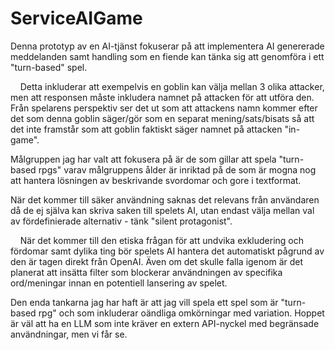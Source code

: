 # ServiceAIGame

Denna prototyp av en AI-tjänst fokuserar på att implementera AI genererade meddelanden samt handling som en fiende kan tänka sig att genomföra i ett "turn-based" spel.

&nbsp;&nbsp;&nbsp;&nbsp;Detta inkluderar att exempelvis en goblin kan välja mellan 3 olika attacker, men att responsen måste inkludera namnet på attacken för att utföra den. Från spelarens perspektiv ser det ut som att attackens namn kommer efter det som denna goblin säger/gör som en separat mening/sats/bisats så att det inte framstår som att goblin faktiskt säger namnet på attacken "in-game".

Målgruppen jag har valt att fokusera på är de som gillar att spela "turn-based rpgs" varav målgruppens ålder är inriktad på de som är mogna nog att hantera lösningen av beskrivande svordomar och gore i textformat.

När det kommer till säker användning saknas det relevans från användaren då de ej själva kan skriva saken till spelets AI, utan endast välja mellan val av fördefinierade alternativ - tänk "silent protagonist".

&nbsp;&nbsp;&nbsp;&nbsp;När det kommer till den etiska frågan för att undvika exkludering och fördomar samt dylika ting bör spelets AI hantera det automatiskt pågrund av den är tagen direkt från OpenAI. Även om det skulle falla igenom är det planerat att insätta filter som blockerar användningen av specifika ord/meningar innan en potentiell lansering av spelet.

Den enda tankarna jag har haft är att jag vill spela ett spel som är "turn-based rpg" och som inkluderar oändliga omkörningar med variation. Hoppet är väl att ha en LLM som inte kräver en extern API-nyckel med begränsade användningar, men vi får se.
